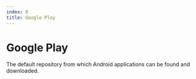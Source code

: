 ```yaml
---
index: 0
title: Google Play
---
```

# Google Play

The default repository from which Android applications can be found and downloaded.